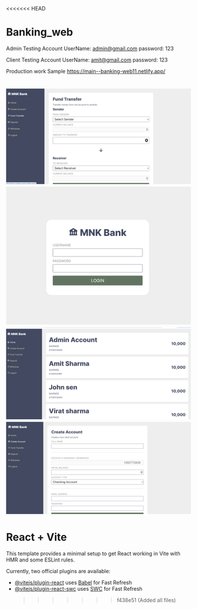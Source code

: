 <<<<<<< HEAD

# Banking_web

Admin Testing Account
UserName: admin@gmail.com
password: 123

Client Testing Account
UserName: amit@gmail.com
password: 123

Production work Sample
https://main--banking-web11.netlify.app/

# ![alt text](4.png) ![alt text](1.png) ![alt text](2.png) ![alt text](3.png)

# React + Vite

This template provides a minimal setup to get React working in Vite with HMR and some ESLint rules.

Currently, two official plugins are available:

- [@vitejs/plugin-react](https://github.com/vitejs/vite-plugin-react/blob/main/packages/plugin-react/README.md) uses [Babel](https://babeljs.io/) for Fast Refresh
- [@vitejs/plugin-react-swc](https://github.com/vitejs/vite-plugin-react-swc) uses [SWC](https://swc.rs/) for Fast Refresh
  > > > > > > > f438e51 (Added all files)
